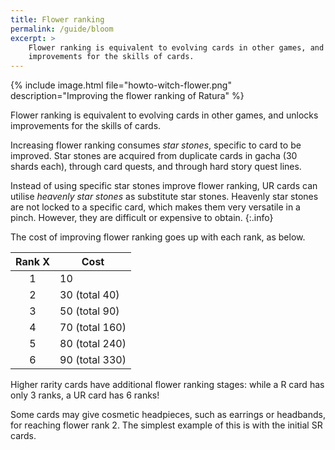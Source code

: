 ```yaml
---
title: Flower ranking
permalink: /guide/bloom
excerpt: >
    Flower ranking is equivalent to evolving cards in other games, and unlocks
    improvements for the skills of cards.
---
```


{% include image.html file="howto-witch-flower.png" description="Improving the
flower ranking of Ratura" %}

Flower ranking is equivalent to evolving cards in other games, and unlocks
improvements for the skills of cards.

Increasing flower ranking consumes *star stones*, specific to card to be
improved. Star stones are acquired from duplicate cards in gacha (30 shards
each), through card quests, and through hard story quest lines.

Instead of using specific star stones improve flower ranking, UR cards can
utilise *heavenly star stones* as substitute star stones. Heavenly star stones
are not locked to a specific card, which makes them very versatile in a pinch.
However, they are difficult or expensive to obtain.
{:.info}

The cost of improving flower ranking goes up with each rank, as below.

| Rank X | Cost           |
|:------:|----------------|
| 1      | 10             |
| 2      | 30 (total 40)  |
| 3      | 50 (total 90)  |
| 4      | 70 (total 160) |
| 5      | 80 (total 240) |
| 6      | 90 (total 330) |

Higher rarity cards have additional flower ranking stages: while a R card has
only 3 ranks, a UR card has 6 ranks!

Some cards may give cosmetic headpieces, such as earrings or headbands, for
reaching flower rank 2. The simplest example of this is with the initial SR
cards.

